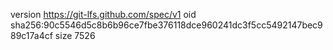 version https://git-lfs.github.com/spec/v1
oid sha256:90c5546d5c8b6b96ce7fbe376118dce960241dc3f5cc5492147bec989c17a4cf
size 7526
